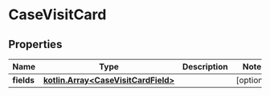# CaseVisitCard

## Properties
Name | Type | Description | Notes
------------ | ------------- | ------------- | -------------
**fields** | [**kotlin.Array&lt;CaseVisitCardField&gt;**](CaseVisitCardField.md) |  |  [optional]
